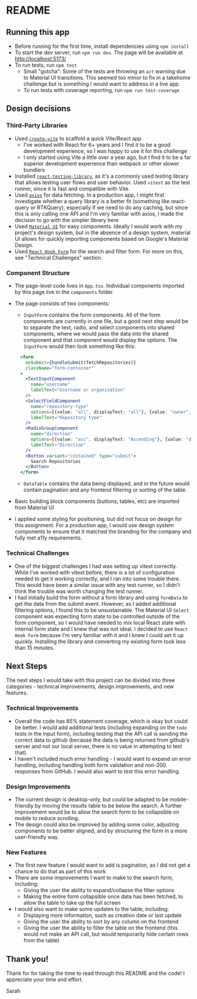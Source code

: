 # README

## Running this app

- Before running for the first time, install dependencies using `npm install`
- To start the dev server, run `npm run dev`. The page will be available at [http://localhost:5173/](http://localhost:5173/)
- To run tests, run `npm test`
  - Small "gotcha": Some of the tests are throwing an `act` warning due to Material UI transitions. This seemed too minor to fix in a takehome challenge but is something I would want to address in a live app.
  - To run tests with coverage reporting, run `npm run test-coverage`

## Design decisions

### Third-Party Libraries

- Used [`create-vite`](https://vite.dev/guide/) to scaffold a quick Vite/React app
  - I've worked with React for 6+ years and I find it to be a good development experience, so I was happy to use it for this challenge
  - I only started using Vite a little over a year ago, but I find it to be a far superior development experience than webpack or other slower bundlers
- Installed [`react-testing-library`](https://testing-library.com/docs/react-testing-library/intro/), as it's a commonly used testing library that allows testing user flows and user behavior. Used `vitest` as the test runner, since it is fast and compatible with Vite.
- Used [`axios`](https://axios-http.com/) for data fetching. In a production app, I might first investigate whether a query library is a better fit (something like react-query or RTKQuery), especially if we need to do any caching, but since this is only calling one API and I'm very familiar with axios, I made the decision to go with the simpler library here
- Used [`Material UI`](https://mui.com/material-ui/getting-started/) for easy components. Ideally I would work with my project's design system, but in the absence of a design system, material UI allows for quickly importing components based on Google's Material Design.
- Used [`React Hook Form`](https://www.react-hook-form.com/) for the search and filter form. For more on this, see "Technical Challenges" section.

### Component Structure

- The page-level code lives in `App.tsx`. Individual components imported by this page live in the `components` folder.
- The page consists of two components:

  - `InputForm` contains the form components. All of the form components are currently in one file, but a good next step would be to separate the text, radio, and select components into shared components, where we would pass the data into the shared component and that component would display the options. The `InputForm` would then look something like this:

  ```jsx
    <form
      onSubmit={handleSubmit(fetchRepositories)}
      className="form-container"
    >
      <TextInputComponent
        name="username"
        labelText="Username or organization"
      />
      <SelectFieldComponent
        name="repository-type"
        options=[{value: "all", displayText: "all"}, {value: "owner", displayText: "owner"}]
        labelText="Repository type"
      />
      <RadioGroupComponent
        name="direction"
        options=[{value: "asc", displayText: "Ascending"}, {value: "desc", displayText: "Descending"}]
        labelText="Direction"
      />
      <Button variant="contained" type="submit">
        Search Repositories
      </Button>
    </form>
  ```

  - `DataTable` contains the data being displayed, and in the future would contain pagination and any frontend filtering or sorting of the table.

- Basic building block components (buttons, tables, etc) are imported from Material UI
- I applied some styling for positioning, but did not focus on design for this assignment. For a production app, I would use design system components to ensure that it matched the branding for the company and fully met a11y requirements.

### Technical Challenges

- One of the biggest challenges I had was setting up vitest correctly. While I've worked with vitest before, there is a lot of configuration needed to get it working correctly, and I ran into some trouble there. This would have been a similar issue with any test runner, so I didn't think the trouble was worth changing the test runner.
- I had initially build the form without a form library and using `formData` to get the data from the submit event. However, as I added additional filtering options, I found this to be unsustainable. The Material UI `Select` component was expecting form state to be controlled outside of the form component, so I would have needed to mix local React state with internal form state and I knew that was not ideal. I decided to use `React Hook Form` because I'm very familiar with it and I knew I could set it up quickly. Installing the library and converting my existing form took less than 15 minutes.

## Next Steps

The next steps I would take with this project can be divided into three categories - technical improvements, design improvements, and new features.

### Technical Improvements

- Overall the code has 85% statement coverage, which is okay but could be better. I would add additional tests (including expanding on the `todo` tests in the input form), including testing that the API call is sending the correct data to github (because the data is being returned from github's server and not our local server, there is no value in attempting to test that).
- I haven't included much error handling - I would want to expand on error handling, including handling both form validation and non-200 responses from GitHub. I would also want to test this error handling.

### Design Improvements

- The current design is desktop-only, but could be adapted to be mobile-friendly by moving the results table to be below the search. A further improvement would be to allow the search form to be collapsible on mobile to reduce scrolling.
- The design could also be improved by adding some color, adjusting components to be better aligned, and by structuring the form in a more user-friendly way.

### New Features

- The first new feature I would want to add is pagination, as I did not get a chance to do that as part of this work
- There are some improvements I want to make to the search form, including:
  - Giving the user the ability to expand/collapse the filter options
  - Making the entire form collapsible once data has been fetched, to allow the table to take up the full screen
- I would also want to make some updates to the table, including:
  - Displaying more information, such as creation date or last update
  - Giving the user the ability to sort by any column on the frontend
  - Giving the user the ability to filter the table on the frontend (this would not make an API call, but would temporarily hide certain rows from the table)

## Thank you!

Thank for for taking the time to read through this README and the code! I appreciate your time and effort.

Sarah
